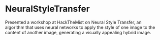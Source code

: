 # NeuralStyleTransfer
Presented a workshop at HackTheMist on Neural Style Transfer, an algorithm that uses neural networks to apply the style of one image to the content of another image, generating a visually appealing hybrid image.
